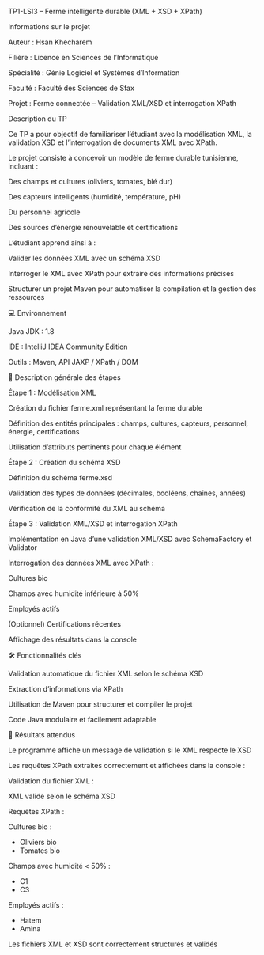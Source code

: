 TP1-LSI3 – Ferme intelligente durable (XML + XSD + XPath)

Informations sur le projet

Auteur : Hsan Khecharem

Filière : Licence en Sciences de l’Informatique

Spécialité : Génie Logiciel et Systèmes d’Information

Faculté : Faculté des Sciences de Sfax

Projet : Ferme connectée – Validation XML/XSD et interrogation XPath

Description du TP

Ce TP a pour objectif de familiariser l’étudiant avec la modélisation XML, la validation XSD et l’interrogation de documents XML avec XPath.

Le projet consiste à concevoir un modèle de ferme durable tunisienne, incluant :

Des champs et cultures (oliviers, tomates, blé dur)

Des capteurs intelligents (humidité, température, pH)

Du personnel agricole

Des sources d’énergie renouvelable et certifications

L’étudiant apprend ainsi à :

Valider les données XML avec un schéma XSD

Interroger le XML avec XPath pour extraire des informations précises

Structurer un projet Maven pour automatiser la compilation et la gestion des ressources


💻 Environnement

Java JDK : 1.8 

IDE : IntelliJ IDEA Community Edition

Outils : Maven, API JAXP / XPath / DOM

📝 Description générale des étapes

Étape 1 : Modélisation XML

Création du fichier ferme.xml représentant la ferme durable

Définition des entités principales : champs, cultures, capteurs, personnel, énergie, certifications

Utilisation d’attributs pertinents pour chaque élément

Étape 2 : Création du schéma XSD

Définition du schéma ferme.xsd

Validation des types de données (décimales, booléens, chaînes, années)

Vérification de la conformité du XML au schéma

Étape 3 : Validation XML/XSD et interrogation XPath

Implémentation en Java d’une validation XML/XSD avec SchemaFactory et Validator

Interrogation des données XML avec XPath :

Cultures bio

Champs avec humidité inférieure à 50%

Employés actifs

(Optionnel) Certifications récentes

Affichage des résultats dans la console

🛠️ Fonctionnalités clés

Validation automatique du fichier XML selon le schéma XSD

Extraction d’informations via XPath

Utilisation de Maven pour structurer et compiler le projet

Code Java modulaire et facilement adaptable

📌 Résultats attendus

Le programme affiche un message de validation si le XML respecte le XSD

Les requêtes XPath extraites correctement et affichées dans la console :

 Validation du fichier XML :

 XML valide selon le schéma XSD 

 Requêtes XPath :

Cultures bio :
   - Oliviers bio
   - Tomates bio

Champs avec humidité < 50% :
   - C1
   - C3

Employés actifs :
   - Hatem
   - Amina

Les fichiers XML et XSD sont correctement structurés et validés
